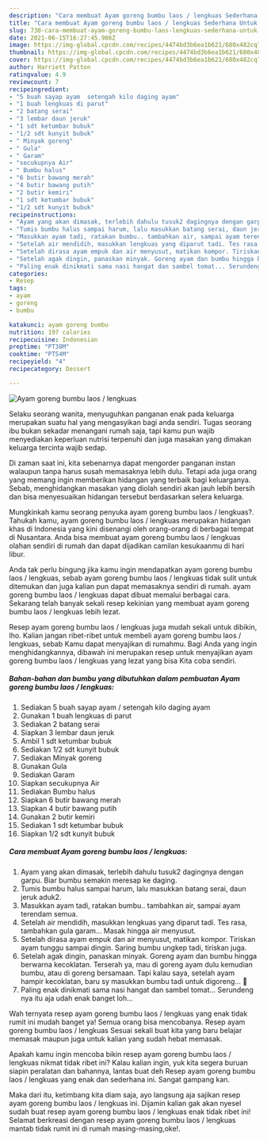 ```yaml
---
description: "Cara membuat Ayam goreng bumbu laos / lengkuas Sederhana Untuk Jualan"
title: "Cara membuat Ayam goreng bumbu laos / lengkuas Sederhana Untuk Jualan"
slug: 730-cara-membuat-ayam-goreng-bumbu-laos-lengkuas-sederhana-untuk-jualan
date: 2021-06-15T16:27:45.986Z
image: https://img-global.cpcdn.com/recipes/4474bd3b6ea1b621/680x482cq70/ayam-goreng-bumbu-laos-lengkuas-foto-resep-utama.jpg
thumbnail: https://img-global.cpcdn.com/recipes/4474bd3b6ea1b621/680x482cq70/ayam-goreng-bumbu-laos-lengkuas-foto-resep-utama.jpg
cover: https://img-global.cpcdn.com/recipes/4474bd3b6ea1b621/680x482cq70/ayam-goreng-bumbu-laos-lengkuas-foto-resep-utama.jpg
author: Harriett Patton
ratingvalue: 4.9
reviewcount: 7
recipeingredient:
- "5 buah sayap ayam  setengah kilo daging ayam"
- "1 buah lengkuas di parut"
- "2 batang serai"
- "3 lembar daun jeruk"
- "1 sdt ketumbar bubuk"
- "1/2 sdt kunyit bubuk"
- " Minyak goreng"
- " Gula"
- " Garam"
- "secukupnya Air"
- " Bumbu halus"
- "6 butir bawang merah"
- "4 butir bawang putih"
- "2 butir kemiri"
- "1 sdt ketumbar bubuk"
- "1/2 sdt kunyit bubuk"
recipeinstructions:
- "Ayam yang akan dimasak, terlebih dahulu tusuk2 dagingnya dengan garpu. Biar bumbu semakin meresap ke daging."
- "Tumis bumbu halus sampai harum, lalu masukkan batang serai, daun jeruk aduk2."
- "Masukkan ayam tadi, ratakan bumbu.. tambahkan air, sampai ayam terendam semua."
- "Setelah air mendidih, masukkan lengkuas yang diparut tadi. Tes rasa, tambahkan gula garam... Masak hingga air menyusut."
- "Setelah dirasa ayam empuk dan air menyusut, matikan kompor. Tiriskan ayam tunggu sampai dingin. Saring bumbu ungkep tadi, tiriskan juga."
- "Setelah agak dingin, panaskan minyak. Goreng ayam dan bumbu hingga berwarna kecoklatan. Terserah ya, mau di goreng ayam dulu kemudian bumbu, atau di goreng bersamaan. Tapi kalau saya, setelah ayam hampir kecoklatan, baru sy masukkan bumbu tadi untuk digoreng... 🤭"
- "Paling enak dinikmati sama nasi hangat dan sambel tomat... Serundeng nya itu aja udah enak banget loh..."
categories:
- Resep
tags:
- ayam
- goreng
- bumbu

katakunci: ayam goreng bumbu 
nutrition: 197 calories
recipecuisine: Indonesian
preptime: "PT38M"
cooktime: "PT54M"
recipeyield: "4"
recipecategory: Dessert

---
```



![Ayam goreng bumbu laos / lengkuas](https://img-global.cpcdn.com/recipes/4474bd3b6ea1b621/680x482cq70/ayam-goreng-bumbu-laos-lengkuas-foto-resep-utama.jpg)

Selaku seorang wanita, menyuguhkan panganan enak pada keluarga merupakan suatu hal yang mengasyikan bagi anda sendiri. Tugas seorang ibu bukan sekadar menangani rumah saja, tapi kamu pun wajib menyediakan keperluan nutrisi terpenuhi dan juga masakan yang dimakan keluarga tercinta wajib sedap.

Di zaman  saat ini, kita sebenarnya dapat mengorder panganan instan walaupun tanpa harus susah memasaknya lebih dulu. Tetapi ada juga orang yang memang ingin memberikan hidangan yang terbaik bagi keluarganya. Sebab, menghidangkan masakan yang diolah sendiri akan jauh lebih bersih dan bisa menyesuaikan hidangan tersebut berdasarkan selera keluarga. 



Mungkinkah kamu seorang penyuka ayam goreng bumbu laos / lengkuas?. Tahukah kamu, ayam goreng bumbu laos / lengkuas merupakan hidangan khas di Indonesia yang kini disenangi oleh orang-orang di berbagai tempat di Nusantara. Anda bisa membuat ayam goreng bumbu laos / lengkuas olahan sendiri di rumah dan dapat dijadikan camilan kesukaanmu di hari libur.

Anda tak perlu bingung jika kamu ingin mendapatkan ayam goreng bumbu laos / lengkuas, sebab ayam goreng bumbu laos / lengkuas tidak sulit untuk ditemukan dan juga kalian pun dapat memasaknya sendiri di rumah. ayam goreng bumbu laos / lengkuas dapat dibuat memalui berbagai cara. Sekarang telah banyak sekali resep kekinian yang membuat ayam goreng bumbu laos / lengkuas lebih lezat.

Resep ayam goreng bumbu laos / lengkuas juga mudah sekali untuk dibikin, lho. Kalian jangan ribet-ribet untuk membeli ayam goreng bumbu laos / lengkuas, sebab Kamu dapat menyajikan di rumahmu. Bagi Anda yang ingin menghidangkannya, dibawah ini merupakan resep untuk menyajikan ayam goreng bumbu laos / lengkuas yang lezat yang bisa Kita coba sendiri.

<!--inarticleads1-->

##### Bahan-bahan dan bumbu yang dibutuhkan dalam pembuatan Ayam goreng bumbu laos / lengkuas:

1. Sediakan 5 buah sayap ayam / setengah kilo daging ayam
1. Gunakan 1 buah lengkuas di parut
1. Sediakan 2 batang serai
1. Siapkan 3 lembar daun jeruk
1. Ambil 1 sdt ketumbar bubuk
1. Sediakan 1/2 sdt kunyit bubuk
1. Sediakan  Minyak goreng
1. Gunakan  Gula
1. Sediakan  Garam
1. Siapkan secukupnya Air
1. Sediakan  Bumbu halus
1. Siapkan 6 butir bawang merah
1. Siapkan 4 butir bawang putih
1. Gunakan 2 butir kemiri
1. Sediakan 1 sdt ketumbar bubuk
1. Siapkan 1/2 sdt kunyit bubuk




<!--inarticleads2-->

##### Cara membuat Ayam goreng bumbu laos / lengkuas:

1. Ayam yang akan dimasak, terlebih dahulu tusuk2 dagingnya dengan garpu. Biar bumbu semakin meresap ke daging.
1. Tumis bumbu halus sampai harum, lalu masukkan batang serai, daun jeruk aduk2.
1. Masukkan ayam tadi, ratakan bumbu.. tambahkan air, sampai ayam terendam semua.
1. Setelah air mendidih, masukkan lengkuas yang diparut tadi. Tes rasa, tambahkan gula garam... Masak hingga air menyusut.
1. Setelah dirasa ayam empuk dan air menyusut, matikan kompor. Tiriskan ayam tunggu sampai dingin. Saring bumbu ungkep tadi, tiriskan juga.
1. Setelah agak dingin, panaskan minyak. Goreng ayam dan bumbu hingga berwarna kecoklatan. Terserah ya, mau di goreng ayam dulu kemudian bumbu, atau di goreng bersamaan. Tapi kalau saya, setelah ayam hampir kecoklatan, baru sy masukkan bumbu tadi untuk digoreng... 🤭
1. Paling enak dinikmati sama nasi hangat dan sambel tomat... Serundeng nya itu aja udah enak banget loh...




Wah ternyata resep ayam goreng bumbu laos / lengkuas yang enak tidak rumit ini mudah banget ya! Semua orang bisa mencobanya. Resep ayam goreng bumbu laos / lengkuas Sesuai sekali buat kita yang baru belajar memasak maupun juga untuk kalian yang sudah hebat memasak.

Apakah kamu ingin mencoba bikin resep ayam goreng bumbu laos / lengkuas nikmat tidak ribet ini? Kalau kalian ingin, yuk kita segera buruan siapin peralatan dan bahannya, lantas buat deh Resep ayam goreng bumbu laos / lengkuas yang enak dan sederhana ini. Sangat gampang kan. 

Maka dari itu, ketimbang kita diam saja, ayo langsung aja sajikan resep ayam goreng bumbu laos / lengkuas ini. Dijamin kalian gak akan nyesel sudah buat resep ayam goreng bumbu laos / lengkuas enak tidak ribet ini! Selamat berkreasi dengan resep ayam goreng bumbu laos / lengkuas mantab tidak rumit ini di rumah masing-masing,oke!.

